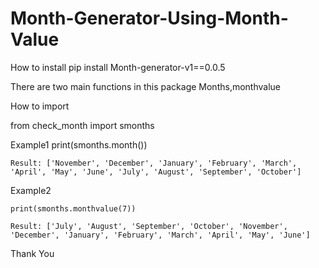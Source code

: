 # Month-Generator-Using-Month-Value


How to install
pip install Month-generator-v1==0.0.5


There are two main functions in this package Months,monthvalue

How to import

from check_month import smonths

Example1
     print(smonths.month())

    Result: ['November', 'December', 'January', 'February', 'March', 'April', 'May', 'June', 'July', 'August', 'September', 'October']


Example2

    print(smonths.monthvalue(7))

    Result: ['July', 'August', 'September', 'October', 'November', 'December', 'January', 'February', 'March', 'April', 'May', 'June']


Thank You